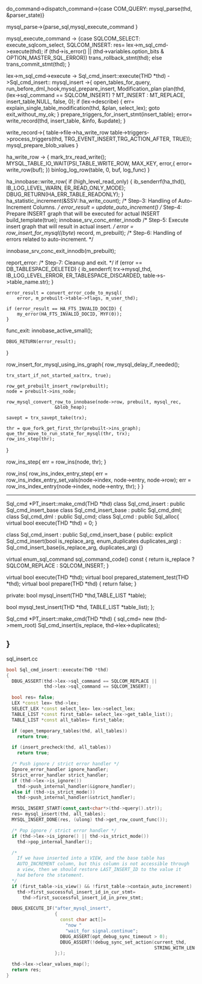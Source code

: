 do_command->dispatch_command->{case COM_QUERY: mysql_parse(thd, &parser_state)}

mysql_parse->{parse_sql,mysql_execute_command }

mysql_execute_command -> {case SQLCOM_SELECT: execute_sqlcom_select,
SQLCOM_INSERT: res= lex->m_sql_cmd->execute(thd);
if (thd->is_error() || (thd->variables.option_bits & OPTION_MASTER_SQL_ERROR))
	trans_rollback_stmt(thd);
else
	trans_commit_stmt(thd);
}

lex->m_sql_cmd->execute  -> Sql_cmd_insert::execute(THD *thd) ->Sql_cmd_insert:: mysql_insert
->{
	open_tables_for_query,
	run_before_dml_hook,mysql_prepare_insert, 
	Modification_plan plan(thd,(lex->sql_command == SQLCOM_INSERT) ?
                         MT_INSERT : MT_REPLACE, insert_table,NULL, false, 0);
	if (lex->describe)
	{
		err= explain_single_table_modification(thd, &plan, select_lex);
		goto exit_without_my_ok;
	}
	prepare_triggers_for_insert_stmt(insert_table);
	error= write_record(thd, insert_table, &info, &update);
}

write_record->{ table->file->ha_write_row 
table->triggers->process_triggers(thd, TRG_EVENT_INSERT,TRG_ACTION_AFTER, TRUE));
mysql_prepare_blob_values
}

ha_write_row -> {
mark_trx_read_write();
 MYSQL_TABLE_IO_WAIT(PSI_TABLE_WRITE_ROW, MAX_KEY, error,{ error= write_row(buf); })
 binlog_log_row(table, 0, buf, log_func)
}

ha_innobase::write_row{
if (high_level_read_only) {
		ib_senderrf(ha_thd(), IB_LOG_LEVEL_WARN, ER_READ_ONLY_MODE);
		DBUG_RETURN(HA_ERR_TABLE_READONLY);
	}
ha_statistic_increment(&SSV::ha_write_count);
/* Step-3: Handling of Auto-Increment Columns. */
error_result = update_auto_increment()
/* Step-4: Prepare INSERT graph that will be executed for actual INSERT
build_template(true);
innobase_srv_conc_enter_innodb
/* Step-5: Execute insert graph that will result in actual insert. */
error = row_insert_for_mysql((byte*) record, m_prebuilt);
/* Step-6: Handling of errors related to auto-increment. */

innobase_srv_conc_exit_innodb(m_prebuilt);


report_error:
	/* Step-7: Cleanup and exit. */
	if (error == DB_TABLESPACE_DELETED) {
		ib_senderrf(
			trx->mysql_thd, IB_LOG_LEVEL_ERROR,
			ER_TABLESPACE_DISCARDED,
			table->s->table_name.str);
	}

	error_result = convert_error_code_to_mysql(
		error, m_prebuilt->table->flags, m_user_thd);

	if (error_result == HA_FTS_INVALID_DOCID) {
		my_error(HA_FTS_INVALID_DOCID, MYF(0));
	}

func_exit:
	innobase_active_small();

	DBUG_RETURN(error_result);
}


row_insert_for_mysql_using_ins_graph{
row_mysql_delay_if_needed();

	trx_start_if_not_started_xa(trx, true);

	row_get_prebuilt_insert_row(prebuilt);
	node = prebuilt->ins_node;

	row_mysql_convert_row_to_innobase(node->row, prebuilt, mysql_rec,
					  &blob_heap);

	savept = trx_savept_take(trx);

	thr = que_fork_get_first_thr(prebuilt->ins_graph);
	que_thr_move_to_run_state_for_mysql(thr, trx);
	row_ins_step(thr);
}

row_ins_step{
err = row_ins(node, thr);
}

row_ins{
	row_ins_index_entry_step{
		err = row_ins_index_entry_set_vals(node->index, node->entry, node->row);
		err = row_ins_index_entry(node->index, node->entry, thr);
	}
}


------------------------------------------------------------------------------------
Sql_cmd *PT_insert::make_cmd(THD *thd)
class Sql_cmd_insert : public Sql_cmd_insert_base
class Sql_cmd_insert_base : public Sql_cmd_dml;
class Sql_cmd_dml : public Sql_cmd;
class Sql_cmd : public Sql_alloc{
	virtual bool execute(THD *thd) = 0;
}

class Sql_cmd_insert : public Sql_cmd_insert_base
{
public:
  explicit
  Sql_cmd_insert(bool is_replace_arg, enum_duplicates duplicates_arg)
  : Sql_cmd_insert_base(is_replace_arg, duplicates_arg)
  {}

  virtual enum_sql_command sql_command_code() const
  {
    return is_replace ?  SQLCOM_REPLACE : SQLCOM_INSERT;
  }

  virtual bool execute(THD *thd);
  virtual bool prepared_statement_test(THD *thd);
  virtual bool prepare(THD *thd) { return false; }

private:
  bool mysql_insert(THD *thd,TABLE_LIST *table);

  bool mysql_test_insert(THD *thd, TABLE_LIST *table_list);
};


Sql_cmd *PT_insert::make_cmd(THD *thd) {
	sql_cmd= new (thd->mem_root) Sql_cmd_insert(is_replace, thd->lex->duplicates);

}
-------------------------------------------------------------------------------------
sql_insert.cc
```cpp 
bool Sql_cmd_insert::execute(THD *thd)
{
  DBUG_ASSERT(thd->lex->sql_command == SQLCOM_REPLACE ||
              thd->lex->sql_command == SQLCOM_INSERT);

  bool res= false;
  LEX *const lex= thd->lex;
  SELECT_LEX *const select_lex= lex->select_lex;
  TABLE_LIST *const first_table= select_lex->get_table_list();
  TABLE_LIST *const all_tables= first_table;

  if (open_temporary_tables(thd, all_tables))
    return true;

  if (insert_precheck(thd, all_tables))
    return true;

  /* Push ignore / strict error handler */
  Ignore_error_handler ignore_handler;
  Strict_error_handler strict_handler;
  if (thd->lex->is_ignore())
    thd->push_internal_handler(&ignore_handler);
  else if (thd->is_strict_mode())
    thd->push_internal_handler(&strict_handler);

  MYSQL_INSERT_START(const_cast<char*>(thd->query().str));
  res= mysql_insert(thd, all_tables);
  MYSQL_INSERT_DONE(res, (ulong) thd->get_row_count_func());

  /* Pop ignore / strict error handler */
  if (thd->lex->is_ignore() || thd->is_strict_mode())
    thd->pop_internal_handler();

  /*
    If we have inserted into a VIEW, and the base table has
    AUTO_INCREMENT column, but this column is not accessible through
    a view, then we should restore LAST_INSERT_ID to the value it
    had before the statement.
  */
  if (first_table->is_view() && !first_table->contain_auto_increment)
    thd->first_successful_insert_id_in_cur_stmt=
      thd->first_successful_insert_id_in_prev_stmt;

  DBUG_EXECUTE_IF("after_mysql_insert",
                  {
                    const char act[]=
                      "now "
                      "wait_for signal.continue";
                    DBUG_ASSERT(opt_debug_sync_timeout > 0);
                    DBUG_ASSERT(!debug_sync_set_action(current_thd,
                                                       STRING_WITH_LEN(act)));
                  };);

  thd->lex->clear_values_map();
  return res;
}
```
